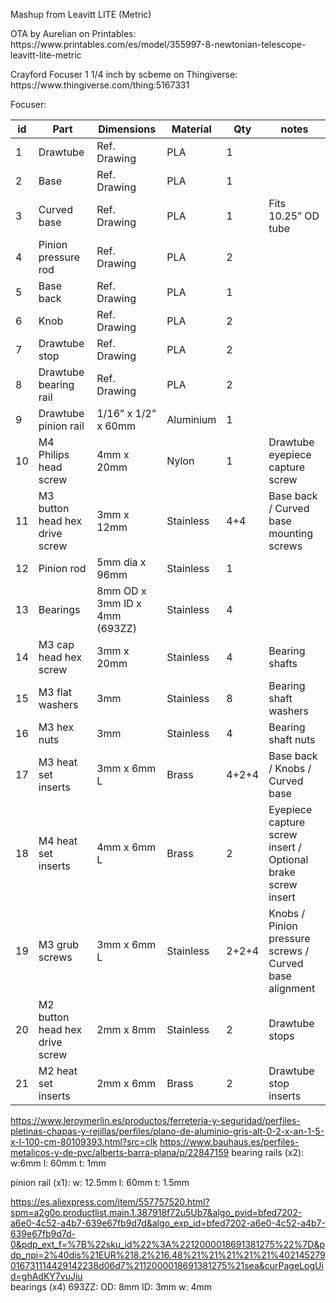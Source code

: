 <p>Mashup from Leavitt LITE (Metric)</p>

<p>OTA by Aurelian on Printables: https://www.printables.com/es/model/355997-8-newtonian-telescope-leavitt-lite-metric</p>
<p>Crayford Focuser 1 1/4 inch by scbeme on Thingiverse: https://www.thingiverse.com/thing:5167331</p>


Focuser:

| id | Part                           | Dimensions            | Material  | Qty   | notes                                                       |
| -- | ------------------------------ | --------------------- | --------- | ----- | ----------------------------------------------------------- |
| 1  | Drawtube                       | Ref. Drawing          | PLA       | 1     |                                                             |
| 2  | Base                           | Ref. Drawing          | PLA       | 1     |                                                             |
| 3  | Curved base                    | Ref. Drawing          | PLA       | 1     | Fits 10.25” OD tube                                         |
| 4  | Pinion pressure rod            | Ref. Drawing          | PLA       | 2     |                                                             |
| 5  | Base back                      | Ref. Drawing          | PLA       | 1     |                                                             |
| 6  | Knob                           | Ref. Drawing          | PLA       | 2     |                                                             |
| 7  | Drawtube stop                  | Ref. Drawing          | PLA       | 2     |                                                             |
| 8  | Drawtube bearing rail          | Ref. Drawing          | PLA       | 2     |                                                             |
| 9  | Drawtube pinion rail           | 1/16” x 1/2” x 60mm   | Aluminium | 1     |                                                             |
| 10 | M4 Philips head screw          | 4mm x 20mm            | Nylon     | 1     | Drawtube eyepiece capture screw                             |
| 11 | M3 button head hex drive screw | 3mm x 12mm            | Stainless | 4+4   | Base back / Curved base mounting screws                     |
| 12 | Pinion rod                     | 5mm dia x 96mm        | Stainless | 1     |                                                             |
| 13 | Bearings                       | 8mm OD x 3mm ID x 4mm (693ZZ) | Stainless | 4     |                                                             |
| 14 | M3 cap head hex screw          | 3mm x 20mm            | Stainless | 4     | Bearing shafts                                              |
| 15 | M3 flat washers                | 3mm                   | Stainless | 8     | Bearing shaft washers                                       |
| 16 | M3 hex nuts                    | 3mm                   | Stainless | 4     | Bearing shaft nuts                                          |
| 17 | M3 heat set inserts            | 3mm x 6mm L           | Brass     | 4+2+4 | Base back / Knobs / Curved base                             |
| 18 | M4 heat set inserts            | 4mm x 6mm L           | Brass     | 2     | Eyepiece capture screw insert / Optional brake screw insert |
| 19 | M3 grub screws                 | 3mm x 6mm L           | Stainless | 2+2+4 | Knobs / Pinion pressure screws / Curved base alignment      |
| 20 | M2 button head hex drive screw | 2mm x 8mm             | Stainless | 2     | Drawtube stops                                              |
| 21 | M2 heat set inserts            | 2mm x 6mm             | Brass     | 2     | Drawtube stop inserts                                       |





https://www.leroymerlin.es/productos/ferreteria-y-seguridad/perfiles-pletinas-chapas-y-rejillas/perfiles/plano-de-aluminio-gris-alt-0-2-x-an-1-5-x-l-100-cm-80109393.html?src=clk
https://www.bauhaus.es/perfiles-metalicos-y-de-pvc/alberts-barra-plana/p/22847159
bearing rails (x2):
	w:6mm 
	l: 60mm
	t: 1mm
	
pinion rail (x1):
	w: 12.5mm
	l: 60mm
	t: 1.5mm

https://es.aliexpress.com/item/557757520.html?spm=a2g0o.productlist.main.1.387918f72u5Ub7&algo_pvid=bfed7202-a6e0-4c52-a4b7-639e67fb9d7d&algo_exp_id=bfed7202-a6e0-4c52-a4b7-639e67fb9d7d-0&pdp_ext_f=%7B%22sku_id%22%3A%2212000018691381275%22%7D&pdp_npi=2%40dis%21EUR%218.2%216.48%21%21%21%21%21%402145279016731114429142238d06d7%2112000018691381275%21sea&curPageLogUid=ghAdKY7vuJju	
bearings (x4) 693ZZ:
	OD: 8mm
	ID: 3mm
	w: 4mm	